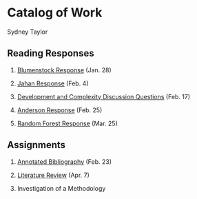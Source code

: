 # Catalog of Work

Sydney Taylor 

## Reading Responses 

1. [Blumenstock Response](https://sydneytaylr.github.io/workshop1/blumenstock) (Jan. 28) 

2. [Jahan Response](https://sydneytaylr.github.io/workshop1/jahanresponse) (Feb. 4) 

3. [Development and Complexity Discussion Questions](https://sydneytaylr.github.io/workshop1/development-complexity) (Feb. 17)

4. [Anderson Response](https://sydneytaylr.github.io/workshop1/AndersonKitchin) (Feb. 25) 

5. [Random Forest Response](https://sydneytaylr.github.io/workshop1/randomforest) (Mar. 25)

## Assignments 

1. [Annotated Bibliography](https://sydneytaylr.github.io/workshop1/Assignment_1) (Feb. 23)

2. [Literature Review](https://sydneytaylr.github.io/workshop1/assignment2) (Apr. 7) 

3. Investigation of a Methodology 
